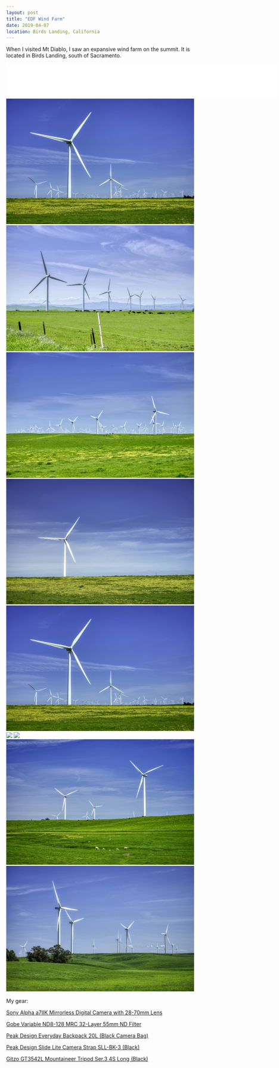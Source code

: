 ```yaml
---
layout: post
title: "EDF Wind Farm"
date: 2019-04-07
location: Birds Landing, California
---
```



When I visited Mt Diablo, I saw an expansive wind farm on the summit. It is located in Birds Landing, south of Sacramento.

<iframe src="//rcm-na.amazon-adsystem.com/e/cm?o=1&p=48&l=ur1&category=camera&banner=19BENSW5HYBZ4GW74NG2&f=ifr&linkID=ff9663dfb0b929bdf85b078f51dcf421&t=travelog008-20&tracking_id=travelog008-20" width="728" height="90" scrolling="no" border="0" marginwidth="0" style="border:none;" frameborder="0"></iframe>

<div class="post-image">
    <img src="img/windfarm/DSC02420.png">
</div>
<div class="post-image">
    <img src="img/windfarm/DSC02354.png">
</div>
<div class="post-image">
    <img src="img/windfarm/DSC02373.png">
</div>
<div class="post-image">
    <img src="img/windfarm/DSC02418.png">
</div>
<div class="post-image">
    <img src="img/windfarm/DSC02420.png">
</div>
<div class="post-image post-image--split">
    <img src="img/windfarm/DSC02465.png">
    <img src="img/windfarm/DSC02424.png">
</div>
<div class="post-image">
    <img src="img/windfarm/DSC02432.png">
</div>
<div class="post-image">
    <img src="img/windfarm/DSC02450.png">
</div>

<div id="amzn-assoc-ad-bc8e9634-2454-4b9c-9078-27f3b7eedb47"></div><script async src="//z-na.amazon-adsystem.com/widgets/onejs?MarketPlace=US&adInstanceId=bc8e9634-2454-4b9c-9078-27f3b7eedb47"></script>

My gear:

<a target="_blank" href="https://www.amazon.com/gp/product/B00PX8CNCM/ref=as_li_tl?ie=UTF8&camp=1789&creative=9325&creativeASIN=B00PX8CNCM&linkCode=as2&tag=travelog008-20&linkId=828642166e95663701ebfb73e54b2c76">Sony Alpha a7IIK Mirrorless Digital Camera with 28-70mm Lens</a><img src="//ir-na.amazon-adsystem.com/e/ir?t=travelog008-20&l=am2&o=1&a=B00PX8CNCM" width="1" height="1" border="0" alt="" style="border:none !important; margin:0px !important;" />

<a target="_blank" href="https://www.amazon.com/gp/product/B07PP3DSZK/ref=as_li_tl?ie=UTF8&camp=1789&creative=9325&creativeASIN=B07PP3DSZK&linkCode=as2&tag=travelog008-20&linkId=5dcd7d366865ea5b8097c804efa6074f">Gobe Variable ND8-128 MRC 32-Layer 55mm ND Filter</a><img src="//ir-na.amazon-adsystem.com/e/ir?t=travelog008-20&l=am2&o=1&a=B07PP3DSZK" width="1" height="1" border="0" alt="" style="border:none !important; margin:0px !important;" />

<a target="_blank" href="https://www.amazon.com/gp/product/B075GP6M9N/ref=as_li_tl?ie=UTF8&camp=1789&creative=9325&creativeASIN=B075GP6M9N&linkCode=as2&tag=travelog008-20&linkId=0006615b7decff93dfdd91a80cf5b128">Peak Design Everyday Backpack 20L (Black Camera Bag)</a><img src="//ir-na.amazon-adsystem.com/e/ir?t=travelog008-20&l=am2&o=1&a=B075GP6M9N" width="1" height="1" border="0" alt="" style="border:none !important; margin:0px !important;" />

<a target="_blank" href="https://www.amazon.com/gp/product/B0781RYKTW/ref=as_li_tl?ie=UTF8&camp=1789&creative=9325&creativeASIN=B0781RYKTW&linkCode=as2&tag=travelog008-20&linkId=4e93281b0eb7c38338193978138697c5">Peak Design Slide Lite Camera Strap SLL-BK-3 (Black)</a><img src="//ir-na.amazon-adsystem.com/e/ir?t=travelog008-20&l=am2&o=1&a=B0781RYKTW" width="1" height="1" border="0" alt="" style="border:none !important; margin:0px !important;" />

<a target="_blank" href="https://www.amazon.com/gp/product/B00IQ2S6BY/ref=as_li_tl?ie=UTF8&camp=1789&creative=9325&creativeASIN=B00IQ2S6BY&linkCode=as2&tag=travelog008-20&linkId=44966111d73876bee5035096e5a6bbb4">Gitzo GT3542L Mountaineer Tripod Ser.3 4S Long (Black)</a><img src="//ir-na.amazon-adsystem.com/e/ir?t=travelog008-20&l=am2&o=1&a=B00IQ2S6BY" width="1" height="1" border="0" alt="" style="border:none !important; margin:0px !important;" />
